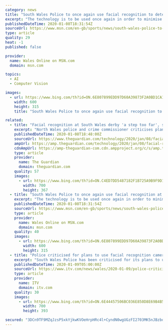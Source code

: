 ```yaml
---
category: news
title: "South Wales Police to once again use facial recognition to deter troublemakers at Cardiff City v Swansea City derby match"
excerpt: "The technology is to be used once again in order to minimise the chances of trouble at the match between Cardiff City and Swansea City"
publishedDateTime: 2020-01-08T18:31:54Z
sourceUrl: https://www.msn.com/en-gb/sports/news/south-wales-police-to-once-again-use-facial-recognition-to-deter-troublemakers-at-cardiff-city-v-swansea-city-derby-match/ar-BBYKMHw
type: article
quality: 29
heat: -1
published: false

provider:
  name: Wales Online on MSN.com
  domain: msn.com

topics:
  - AI
  - Computer Vision

images:
  - url: https://www.bing.com/th?id=ON.6E807899EDD97D60A39873F2A0BD1CA1
    width: 600
    height: 315
    title: "South Wales Police to once again use facial recognition to deter troublemakers at Cardiff City v Swansea City derby match"

related:
  - title: "Facial recognition at South Wales derby 'a step too far', says police chief"
    excerpt: "North Wales police and crime commissioner criticises plans for Cardiff and Swansea clash"
    publishedDateTime: 2020-01-08T18:48:00Z
    sourceUrl: https://www.theguardian.com/technology/2020/jan/08/facial-recognition-at-south-wales-derby-a-step-too-far-says-police-chief
    ampUrl: https://amp.theguardian.com/technology/2020/jan/08/facial-recognition-at-south-wales-derby-a-step-too-far-says-police-chief
    cdnAmpUrl: https://amp-theguardian-com.cdn.ampproject.org/c/s/amp.theguardian.com/technology/2020/jan/08/facial-recognition-at-south-wales-derby-a-step-too-far-says-police-chief
    type: article
    provider:
      name: The Guardian
      domain: theguardian.com
    quality: 57
    images:
      - url: https://www.bing.com/th?id=ON.C4ED7DD5487182F1B725A9B9F9D1223B
        width: 700
        height: 367
  - title: "South Wales Police to once again use facial recognition at Cardiff City v Swansea City derby match"
    excerpt: "The technology is to be used once again in order to minimise the chances of trouble at the match between Cardiff City and Swansea City"
    publishedDateTime: 2020-01-08T18:31:54Z
    sourceUrl: https://www.msn.com/en-gb/sports/news/south-wales-police-to-once-again-use-facial-recognition-at-cardiff-city-v-swansea-city-derby-match/ar-BBYKMHw
    type: article
    provider:
      name: Wales Online on MSN.com
      domain: msn.com
    quality: 40
    images:
      - url: https://www.bing.com/th?id=ON.6E807899EDD97D60A39873F2A0BD1CA1
        width: 600
        height: 315
  - title: "Police criticised for plans to use facial recognition cameras at Cardiff v Swansea match"
    excerpt: "South Wales Police has been criticised for its plans to use live facial recognition surveillance at this Sunday’s Cardiff City v Swansea City football match. Fans, rights campaigners and a Police and Crime Commissioner say the plans are “a step too far”. South Wales Police used the surveillance technology last October at another match ..."
    publishedDateTime: 2020-01-09T05:00:00Z
    sourceUrl: https://www.itv.com/news/wales/2020-01-09/police-criticised-for-plans-to-use-facial-recognition-cameras-at-cardiff-v-swansea-match/
    type: article
    provider:
      name: ITV
      domain: itv.com
    quality: 30
    images:
      - url: https://www.bing.com/th?id=ON.6E44457506BC036E850D8E69B4B52210
        width: 700
        height: 393

secured: "3DCn9TF9MZqJzsP5xkYjkwKVOeHrpHRc4l+CyndN0wgUGzFI2703MK5nJBzbdFH7MeD83+VV2hpVrMqf0kTdDMDhMA+vJKUfIkzPDMXFNQOWe9jIL6BfT97hFUxGOKbLCjY7+oLxkxVmfMEIIUJFXfaMrHtkHwksNBjtqmxNdcQpGI7z6gCEmcdXoyjuD8dga9+iirPBdiY47LCLK0wlfv3nNTHtJictuT3ZPKigrqgpSkjQFGkvkbkFOwHzQgE/uJZNtCEoZOrXoPn5ubFYlw==;j32Ah1vdAvbl+cpATHeNlQ=="
---
```


